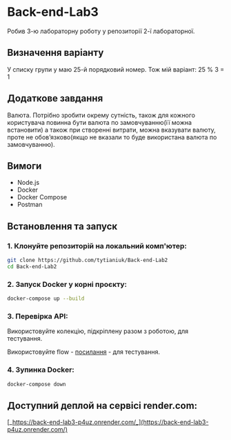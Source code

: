 # Back-end-Lab3

Робив 3-ю лабораторну роботу у репозиторії 2-ї лабораторної.

## Визначення варіанту

У списку групи у маю 25-й порядковий номер. Тож мій варіант:
25 % 3 = 1

## Додаткове завдання

Валюта. Потрібно зробити окрему сутність, також для кожного користувача повинна бути валюта по замовчуванню(її можна встановити) а також при створенні витрати, можна вказувати валюту, проте не обов’язково(якщо не вказали то буде використана валюта по замовчуванню).

## Вимоги

- Node.js
- Docker
- Docker Compose
- Postman

## Встановлення та запуск

### 1. Клонуйте репозиторій на локальний комп'ютер:

```bash
git clone https://github.com/tytianiuk/Back-end-Lab2
cd Back-end-Lab2
```

### 2. Запуск Docker у корні проєкту:

```bash
docker-compose up --build
```

### 3. Перевірка API:

Використовуйте колекцію, підкріплену разом з роботою, для тестування.

Використовуйте flow - [посилання](https://www.postman.com/tytianiuk/workspace/31f32184-204f-4cd6-848a-46e8279fe4a0/flow/67629b7b4b10e4003241d515) - для тестування.

### 4. Зупинка Docker:

```bash
docker-compose down
```

## Доступний деплой на сервісі render.com:

[_https://back-end-lab3-p4uz.onrender.com/_](https://back-end-lab3-p4uz.onrender.com/)

